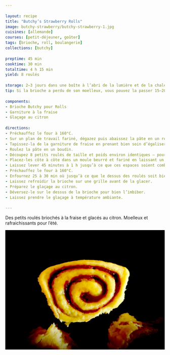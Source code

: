 ```yaml
---

layout: recipe
title: "Butchy’s Strawberry Rolls"
image: butchy-strawberry/butchy-strawberry-1.jpg
cuisines: [allemande]
courses: [petit-déjeuner, goûter]
tags: [brioche, roll, boulangerie]
collections: [butchy]

preptime: 45 min
cooktime: 30 min
totaltime: 4 h 15 min
yield: 8 roulés

storage: 2–3 jours dans une boîte à l’abri de la lumière et de la chaleur à température ambiante.
tip: Si la brioche a perdu de son moelleux, vous pouvez la passer 15–20 secondes au micro-ondes pour lui faire retrouver toute sa douceur.

components: 
- Brioche Butchy pour Rolls
- Garniture à la fraise
- Glaçage au citron

directions:
- Préchauffez le four à 160°C.
- Sur un plan de travail fariné, dégazez puis abaissez la pâte en un rectangle de 35 cm sur 25 environ.
- Tapissez-la de la garniture de fraise en prenant bien soin d’égaliser à la spatule, et de laisser un espace des 4 côtés.
- Roulez la pâte en un boudin.
- Découpez 8 petits roulés de taille et poids environ identiques – pour une coupe plus nette, utilisez du fil alimentaire. 
- Placez-les côte à côte dans un moule beurré et fariné en laissant un peu d’espace. 
- Laissez lever 45 minutes à 1 h jusqu’à ce que ces espaces soient comblés.
- Préchauffez le four à 160°C.
- Enfournez 25 à 30 min où jusqu’à ce que le dessus des roulés soit bien doré.
- Laissez refroidir la brioche sur une grille avant de la glacer.
- Préparez le glaçage au citron.
- Déversez-le sur le dessus de la brioche pour bien l’imbiber.
- Laissez prendre le glaçage à température ambiante.

---
```


Des petits roulés briochés à la fraise et glacés au citron. Moelleux et rafraichissants pour l’été.

![Des roulés avec une garniture de vraies fraises, pas celle chimique que l’on trouve dans les produits industriels.](../images/butchy-strawberry/butchy-strawberry-2.jpg)